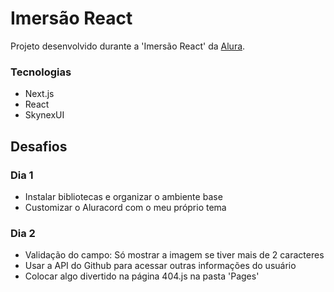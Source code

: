# Imersão React

Projeto desenvolvido durante a 'Imersão React' da [Alura](https://www.alura.com.br/).


### Tecnologias
- Next.js
- React
- SkynexUI

## Desafios

### Dia 1
- Instalar bibliotecas e organizar o ambiente base
- Customizar o Aluracord com o meu próprio tema

### Dia 2
- Validação do campo: Só mostrar a imagem se tiver mais de 2 caracteres
- Usar a API do Github para acessar outras informações do usuário
- Colocar algo divertido na página 404.js na pasta 'Pages'
